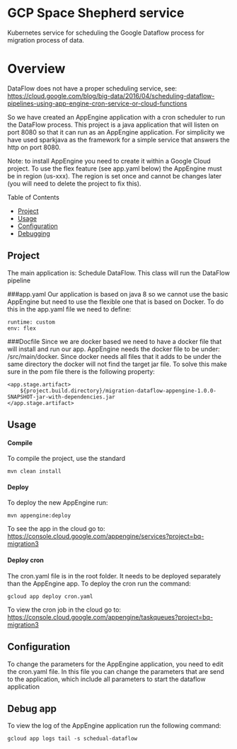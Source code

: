# GCP Space Shepherd service
Kubernetes service for scheduling the Google Dataflow process for migration process of data.


# Overview
DataFlow does not have a proper scheduling service, see:
https://cloud.google.com/blog/big-data/2016/04/scheduling-dataflow-pipelines-using-app-engine-cron-service-or-cloud-functions

So we have created an AppEngine application with a cron scheduler to run the DataFlow process.
This project is a java application that will listen on port 8080 so that it can run as an AppEngine application.
For simplicity we have used sparkjava as the framework for a simple service that answers the http on port 8080.

Note: to install AppEngine you need to create it within a Google Cloud project. To use the flex feature (see app.yaml below)
 the AppEngine must be in region (us-xxx). The region is set once and cannot be changes later (you will need to delete the project to fix this).

Table of Contents

* <a href="#project">Project</a>
* <a href="#usage">Usage</a>
* <a href="#debugging">Configuration</a>
* <a href="#debugging">Debugging</a>

<a name="project"></a>
## Project
The main application is: Schedule DataFlow. This class will run the DataFlow pipeline

###app.yaml
Our application is based on java 8 so we cannot use the basic AppEngine but need to use the flexible one that is based on Docker.
To do this in the app.yaml file we need to define:
```
runtime: custom
env: flex
```

###Docfile
Since we are docker based we need to have a docker file that will install and run our app.
AppEngine needs the docker file to be under: /src/main/docker. Since docker needs all files that it adds to be under the same directory
the docker will not find the target jar file.
To solve this make sure in the pom file there is the following property:

```
<app.stage.artifact>
    ${project.build.directory}/migration-dataflow-appengine-1.0.0-SNAPSHOT-jar-with-dependencies.jar
</app.stage.artifact>
```    
 
<a name="usage"></a>
## Usage
#### Compile
To compile the project, use the standard
```
mvn clean install
```
#### Deploy
To deploy the new AppEngine run: 
```
mvn appengine:deploy
```

To see the app in the cloud go to:
https://console.cloud.google.com/appengine/services?project=bq-migration3

#### Deploy cron
The cron.yaml file is in the root folder. It needs to be deployed separately than the AppEngine app.
To deploy the cron run the command:

```
gcloud app deploy cron.yaml
```

To view the cron job in the cloud go to:
https://console.cloud.google.com/appengine/taskqueues?project=bq-migration3

<a name="configuration"></a>
## Configuration
To change the parameters for the AppEngine application, you need to edit the cron.yaml file.
In this file you can change the parameters that are send to the application, which include all parameters to start the dataflow application

<a name="debugging"></a>
## Debug app
To view the log of the AppEngine application run the following command:
```
gcloud app logs tail -s schedual-dataflow
```